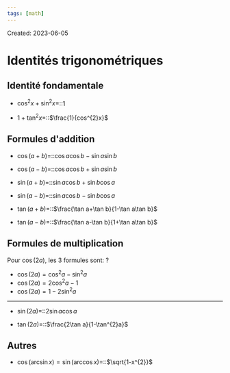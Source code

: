 ```yaml
---
tags: [math] 
---
```

Created: 2023-06-05

# Identités trigonométriques
## Identité fondamentale
- $\cos^{2}x+\sin^{2}x=$::$1$
<!--SR:!2025-01-24,362,250-->
- $1+\tan^{2}x=$::$\frac{1}{cos^{2}x}$
<!--SR:!2024-06-19,132,230-->
## Formules d'addition
- $\cos(a+b)=$::$\cos a\cos b-\sin a\sin b$
<!--SR:!2024-10-14,299,250-->
- $\cos(a-b)=$::$\cos a\cos b+\sin a\sin b$
<!--SR:!2024-04-01,40,190-->
- $\sin(a+b)=$::$\sin a\cos b+\sin b\cos a$
<!--SR:!2024-07-21,144,230-->
- $\sin(a-b)=$::$\sin a\cos b-\sin b\cos a$
<!--SR:!2024-04-15,73,230-->
- $\tan(a+b)=$::$\frac{\tan a+\tan b}{1-\tan a\tan b}$
<!--SR:!2024-04-03,174,230-->
- $\tan(a-b)=$::$\frac{\tan a-\tan b}{1+\tan a\tan b}$
<!--SR:!2024-05-31,84,230-->
## Formules de multiplication
Pour $\cos(2a)$, les 3 formules sont:
?
- $\cos(2a)=\cos^{2}a-\sin^{2}a$
- $\cos(2a)=2\cos^{2}a-1$
- $\cos(2a)=1-2\sin^{2}a$
<!--SR:!2024-05-25,77,244-->

---
- $\sin(2a)=$::$2\sin a\cos a$
<!--SR:!2024-05-30,80,244-->
- $\tan(2a)=$::$\frac{2\tan a}{1-\tan^{2}a}$
<!--SR:!2024-05-26,77,244-->

## Autres
- $\cos(\arcsin x)=\sin(\arccos x)=$::$\sqrt{1-x^{2}}$
<!--SR:!2024-05-01,60,244-->
